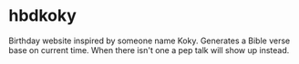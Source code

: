 # hbdkoky
Birthday website inspired by someone name Koky. Generates a Bible verse base on current time. When there isn't one a pep talk will show up instead.
